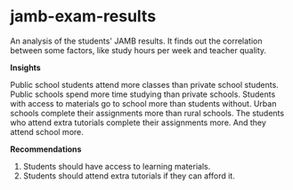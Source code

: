 # jamb-exam-results
An analysis of the students' JAMB results. It finds out the correlation between some factors, like study hours per week and teacher quality.

**Insights**

Public school students attend more classes than private school students. Public schools spend more time studying than private schools. Students with access to materials go to school more than students without. Urban schools complete their assignments more than rural schools. The students who attend extra tutorials complete their assignments more. And they attend school more.

**Recommendations**
1. Students should have access to learning materials.
2. Students should attend extra tutorials if they can afford it.
